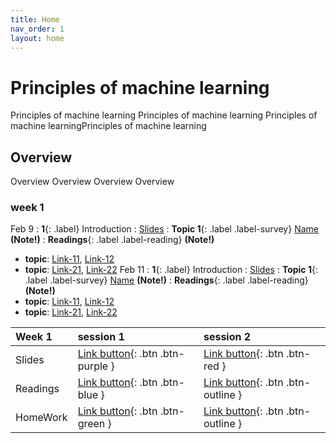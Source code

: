```yaml
---
title: Home
nav_order: 1
layout: home
---
```


# Principles of machine learning
Principles of machine learning Principles of machine learning Principles of machine learningPrinciples of machine learning

## Overview
 Overview Overview Overview Overview

### week 1
Feb 9
: **1**{: .label} Introduction
  : [Slides](assets/slides/jan7.pdf)
: **Topic 1**{: .label .label-survey} [Name](https://just-the-docs.com) **(Note!)**
: **Readings**{: .label .label-reading} **(Note!)**
  * **topic**: [Link-11](https://just-the-docs.com), [Link-12](https://just-the-docs.com)
  * **topic**: [Link-21](https://just-the-docs.com), [Link-22](https://just-the-docs.com)
Feb 11
: **1**{: .label} Introduction
  : [Slides](assets/slides/jan7.pdf)
: **Topic 1**{: .label .label-survey} [Name](https://just-the-docs.com) **(Note!)**
: **Readings**{: .label .label-reading} **(Note!)**
  * **topic**: [Link-11](https://just-the-docs.com), [Link-12](https://just-the-docs.com)
  * **topic**: [Link-21](https://just-the-docs.com), [Link-22](https://just-the-docs.com) 



| Week 1        | session 1          | session 2 |
|:-------------|:------------------|:------|
| Slides           | [Link button](https://just-the-docs.com){: .btn .btn-purple } | [Link button](https://just-the-docs.com){: .btn .btn-red }  |
| Readings | [Link button](https://just-the-docs.com){: .btn .btn-blue }   | [Link button](https://just-the-docs.com){: .btn .btn-outline }  |
| HomeWork           | [Link button](https://just-the-docs.com){: .btn .btn-green }      | [Link button](https://just-the-docs.com){: .btn .btn-outline }   |
